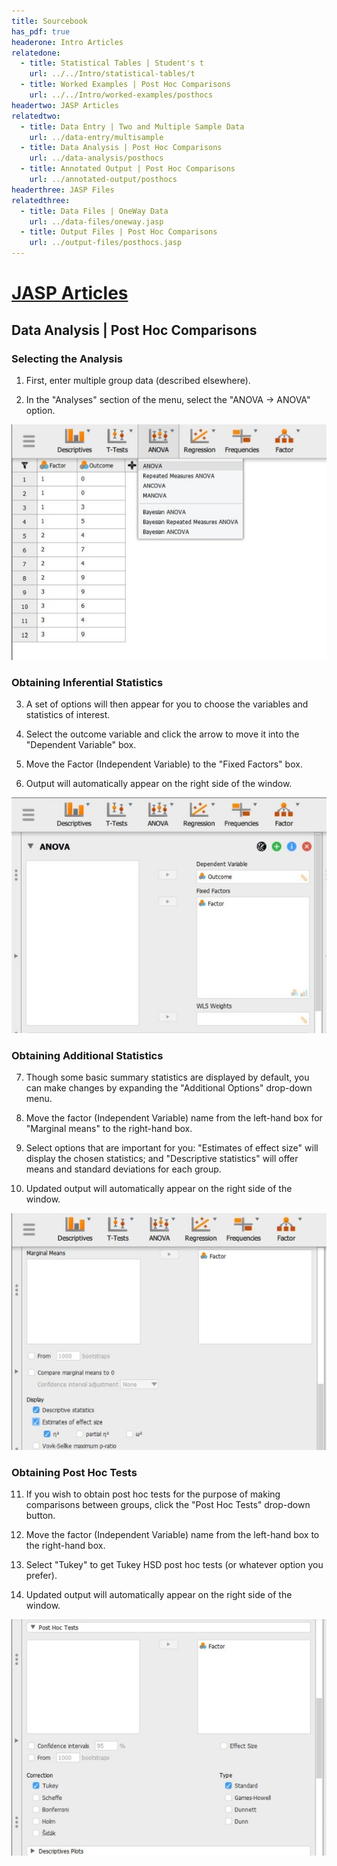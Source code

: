 ```yaml
---
title: Sourcebook
has_pdf: true
headerone: Intro Articles
relatedone:
  - title: Statistical Tables | Student's t
    url: ../../Intro/statistical-tables/t
  - title: Worked Examples | Post Hoc Comparisons
    url: ../../Intro/worked-examples/posthocs
headertwo: JASP Articles
relatedtwo:
  - title: Data Entry | Two and Multiple Sample Data
    url: ../data-entry/multisample
  - title: Data Analysis | Post Hoc Comparisons
    url: ../data-analysis/posthocs
  - title: Annotated Output | Post Hoc Comparisons
    url: ../annotated-output/posthocs
headerthree: JASP Files
relatedthree:
  - title: Data Files | OneWay Data
    url: ../data-files/oneway.jasp
  - title: Output Files | Post Hoc Comparisons
    url: ../output-files/posthocs.jasp
---
```


# [JASP Articles](../index.md)

## Data Analysis | Post Hoc Comparisons

### Selecting the Analysis

1. First, enter multiple group data (described elsewhere).

2. In the "Analyses" section of the menu, select the "ANOVA → ANOVA" option. 

<p align="center"><kbd><img src="posthocs1.png"></kbd></p>

### Obtaining Inferential Statistics

3. A set of options will then appear for you to choose the variables and statistics of interest.

4. Select the outcome variable and click the arrow to move it into the "Dependent Variable" box. 

5. Move the Factor (Independent Variable) to the "Fixed Factors" box.

6. Output will automatically appear on the right side of the window. 

<p align="center"><kbd><img src="posthocs2.png"></kbd></p>

### Obtaining Additional Statistics

7. Though some basic summary statistics are displayed by default, you can make changes by expanding the "Additional Options" drop-down menu.

8. Move the factor (Independent Variable) name from the left-hand box for "Marginal means" to the right-hand box. 

9. Select options that are important for you: "Estimates of effect size" will display the chosen statistics; and "Descriptive statistics" will offer means and standard deviations for each group.

10. Updated output will automatically appear on the right side of the window. 

<p align="center"><kbd><img src="posthocs3.png"></kbd></p>

### Obtaining Post Hoc Tests

11. If you wish to obtain post hoc tests for the purpose of making comparisons between groups, click the "Post Hoc Tests" drop-down button. 

12. Move the factor (Independent Variable) name from the left-hand box to the right-hand box.

13. Select "Tukey" to get Tukey HSD post hoc tests (or  whatever option you prefer). 

14. Updated output will automatically appear on the right side of the window.

<p align="center"><kbd><img src="posthocs4.png"></kbd></p>
